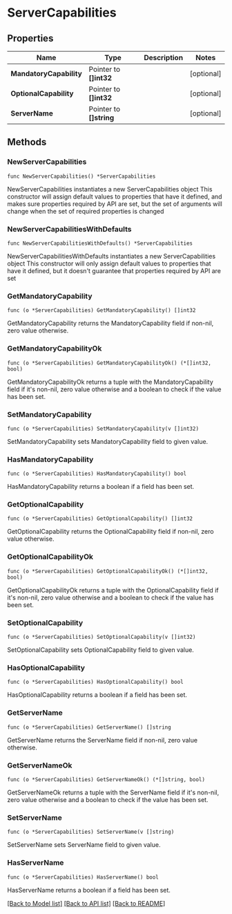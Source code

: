 # ServerCapabilities

## Properties

Name | Type | Description | Notes
------------ | ------------- | ------------- | -------------
**MandatoryCapability** | Pointer to **[]int32** |  | [optional] 
**OptionalCapability** | Pointer to **[]int32** |  | [optional] 
**ServerName** | Pointer to **[]string** |  | [optional] 

## Methods

### NewServerCapabilities

`func NewServerCapabilities() *ServerCapabilities`

NewServerCapabilities instantiates a new ServerCapabilities object
This constructor will assign default values to properties that have it defined,
and makes sure properties required by API are set, but the set of arguments
will change when the set of required properties is changed

### NewServerCapabilitiesWithDefaults

`func NewServerCapabilitiesWithDefaults() *ServerCapabilities`

NewServerCapabilitiesWithDefaults instantiates a new ServerCapabilities object
This constructor will only assign default values to properties that have it defined,
but it doesn't guarantee that properties required by API are set

### GetMandatoryCapability

`func (o *ServerCapabilities) GetMandatoryCapability() []int32`

GetMandatoryCapability returns the MandatoryCapability field if non-nil, zero value otherwise.

### GetMandatoryCapabilityOk

`func (o *ServerCapabilities) GetMandatoryCapabilityOk() (*[]int32, bool)`

GetMandatoryCapabilityOk returns a tuple with the MandatoryCapability field if it's non-nil, zero value otherwise
and a boolean to check if the value has been set.

### SetMandatoryCapability

`func (o *ServerCapabilities) SetMandatoryCapability(v []int32)`

SetMandatoryCapability sets MandatoryCapability field to given value.

### HasMandatoryCapability

`func (o *ServerCapabilities) HasMandatoryCapability() bool`

HasMandatoryCapability returns a boolean if a field has been set.

### GetOptionalCapability

`func (o *ServerCapabilities) GetOptionalCapability() []int32`

GetOptionalCapability returns the OptionalCapability field if non-nil, zero value otherwise.

### GetOptionalCapabilityOk

`func (o *ServerCapabilities) GetOptionalCapabilityOk() (*[]int32, bool)`

GetOptionalCapabilityOk returns a tuple with the OptionalCapability field if it's non-nil, zero value otherwise
and a boolean to check if the value has been set.

### SetOptionalCapability

`func (o *ServerCapabilities) SetOptionalCapability(v []int32)`

SetOptionalCapability sets OptionalCapability field to given value.

### HasOptionalCapability

`func (o *ServerCapabilities) HasOptionalCapability() bool`

HasOptionalCapability returns a boolean if a field has been set.

### GetServerName

`func (o *ServerCapabilities) GetServerName() []string`

GetServerName returns the ServerName field if non-nil, zero value otherwise.

### GetServerNameOk

`func (o *ServerCapabilities) GetServerNameOk() (*[]string, bool)`

GetServerNameOk returns a tuple with the ServerName field if it's non-nil, zero value otherwise
and a boolean to check if the value has been set.

### SetServerName

`func (o *ServerCapabilities) SetServerName(v []string)`

SetServerName sets ServerName field to given value.

### HasServerName

`func (o *ServerCapabilities) HasServerName() bool`

HasServerName returns a boolean if a field has been set.


[[Back to Model list]](../README.md#documentation-for-models) [[Back to API list]](../README.md#documentation-for-api-endpoints) [[Back to README]](../README.md)


